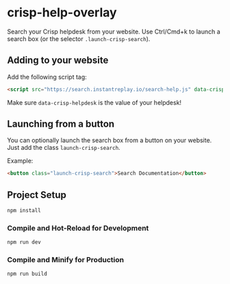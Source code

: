 # crisp-help-overlay

Search your Crisp helpdesk from your website. 
Use Ctrl/Cmd+k to launch a search box (or the selector `.launch-crisp-search`).

## Adding to your website

Add the following script tag:

```html
<script src="https://search.instantreplay.io/search-help.js" data-crisp-helpdesk="help.crisp.chat/en"></script>
```

Make sure `data-crisp-helpdesk` is the value of your helpdesk!

## Launching from a button

You can optionally launch the search box from a button on your website. Just add the class `launch-crisp-search`.

Example:

```html
<button class="launch-crisp-search">Search Documentation</button>
```


## Project Setup

```sh
npm install
```

### Compile and Hot-Reload for Development

```sh
npm run dev
```

### Compile and Minify for Production

```sh
npm run build
```
